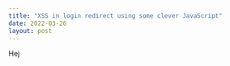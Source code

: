 ```yaml
---
title: "XSS in login redirect using some clever JavaScript"
date: 2022-03-26
layout: post
---
```



Hej
